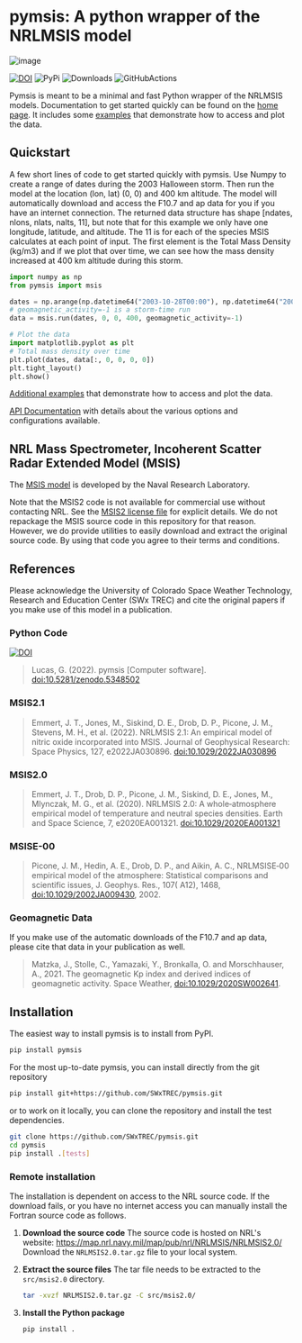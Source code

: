 # pymsis: A python wrapper of the NRLMSIS model

![image](https://swxtrec.github.io/pymsis/_static/pymsis-logo.png)

[![DOI](https://zenodo.org/badge/DOI/10.5281/zenodo.5348502.svg)](https://doi.org/10.5281/zenodo.5348502)
![PyPi](https://badge.fury.io/py/pymsis.svg)
![Downloads](https://pepy.tech/badge/pymsis/month)
![GitHubActions](https://github.com/SWxTREC/pymsis/actions/workflows/tests.yml/badge.svg)

Pymsis is meant to be a minimal and fast Python wrapper of the NRLMSIS
models. Documentation to get started quickly can be found on the [home
page](https://swxtrec.github.io/pymsis/). It includes some
[examples](https://swxtrec.github.io/pymsis/examples/index.html) that
demonstrate how to access and plot the data.

## Quickstart

A few short lines of code to get started quickly with pymsis.
Use Numpy to create a range of dates during the 2003 Halloween storm.
Then run the model at the location (lon, lat) (0, 0) and 400 km altitude.
The model will automatically download and access the F10.7 and ap data for you
if you have an internet connection.
The returned data structure has shape [ndates, nlons, nlats, nalts, 11],
but note that for this example we only have one longitude, latitude, and altitude.
The 11 is for each of the species MSIS calculates at each point of input.
The first element is the Total Mass Density (kg/m3) and if we plot that over
time, we can see how the mass density increased at 400 km altitude during this storm.

```python
import numpy as np
from pymsis import msis

dates = np.arange(np.datetime64("2003-10-28T00:00"), np.datetime64("2003-11-04T00:00"), np.timedelta64(30, "m"))
# geomagnetic_activity=-1 is a storm-time run
data = msis.run(dates, 0, 0, 400, geomagnetic_activity=-1)

# Plot the data
import matplotlib.pyplot as plt
# Total mass density over time
plt.plot(dates, data[:, 0, 0, 0, 0])
plt.tight_layout()
plt.show()
```

[Additional examples](https://swxtrec.github.io/pymsis/examples/index.html) that
demonstrate how to access and plot the data.

[API Documentation](https://swxtrec.github.io/pymsis/reference/index.html) with
details about the various options and configurations available.

## NRL Mass Spectrometer, Incoherent Scatter Radar Extended Model (MSIS)

The [MSIS
model](https://www.nrl.navy.mil/Our-Work/Areas-of-Research/Space-Science/)
is developed by the Naval Research Laboratory.

Note that the MSIS2 code is not available for commercial use without
contacting NRL. See the [MSIS2 license file](MSIS2_LICENSE) for explicit
details. We do not repackage the MSIS source code in this
repository for that reason. However, we do provide utilities to easily
download and extract the original source code. By using that code you
agree to their terms and conditions.

## References

Please acknowledge the University of Colorado Space Weather Technology,
Research and Education Center (SWx TREC) and cite the original papers if
you make use of this model in a publication.

### Python Code

[![DOI](https://zenodo.org/badge/DOI/10.5281/zenodo.5348502.svg)](https://doi.org/10.5281/zenodo.5348502)

> Lucas, G. (2022). pymsis [Computer software]. [doi:10.5281/zenodo.5348502](https://doi.org/10.1029/2022JA030896)

### MSIS2.1

> Emmert, J. T., Jones, M., Siskind, D. E., Drob, D. P., Picone, J. M.,
> Stevens, M. H., et al. (2022). NRLMSIS 2.1: An empirical model of nitric
> oxide incorporated into MSIS. Journal of Geophysical Research: Space
> Physics, 127, e2022JA030896. [doi:10.1029/2022JA030896](https://doi.org/10.1029/2022JA030896)

### MSIS2.0

> Emmert, J. T., Drob, D. P., Picone, J. M., Siskind, D. E., Jones, M.,
> Mlynczak, M. G., et al. (2020). NRLMSIS 2.0: A whole‐atmosphere
> empirical model of temperature and neutral species densities. Earth
> and Space Science, 7, e2020EA001321.
> [doi:10.1029/2020EA001321](https://doi.org/10.1029/2020EA001321)

### MSISE-00

> Picone, J. M., Hedin, A. E., Drob, D. P., and Aikin, A. C.,
> NRLMSISE‐00 empirical model of the atmosphere: Statistical comparisons
> and scientific issues, J. Geophys. Res., 107( A12), 1468,
> [doi:10.1029/2002JA009430](https://doi.org/10.1029/2002JA009430),
> 2002.

### Geomagnetic Data

If you make use of the automatic downloads of the F10.7 and ap data,
please cite that data in your publication as well.

> Matzka, J., Stolle, C., Yamazaki, Y., Bronkalla, O. and Morschhauser, A.,
> 2021. The geomagnetic Kp index and derived indices of geomagnetic activity.
> Space Weather, [doi:10.1029/2020SW002641](https://doi.org/10.1029/2020SW002641).

## Installation

The easiest way to install pymsis is to install from PyPI.

``` bash
pip install pymsis
```

For the most up-to-date pymsis, you can install directly from the git
repository

``` bash
pip install git+https://github.com/SWxTREC/pymsis.git
```

or to work on it locally, you can clone the repository and install the
test dependencies.

``` bash
git clone https://github.com/SWxTREC/pymsis.git
cd pymsis
pip install .[tests]
```

### Remote installation

The installation is dependent on access to the NRL source code. If the
download fails, or you have no internet access you can manually install
the Fortran source code as follows.

1. **Download the source code**
    The source code is hosted on NRL\'s website:
    <https://map.nrl.navy.mil/map/pub/nrl/NRLMSIS/NRLMSIS2.0/>
    Download the `NRLMSIS2.0.tar.gz` file to your local system.

2. **Extract the source files**
    The tar file needs to be extracted to the `src/msis2.0` directory.

    ```bash
    tar -xvzf NRLMSIS2.0.tar.gz -C src/msis2.0/
    ```

3. **Install the Python package**

    ``` bash
    pip install .
    ```
